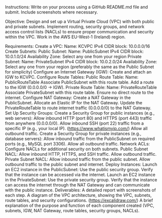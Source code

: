 Instructions: Write on your process using a GitHub README.md file and submit. Include screenshots where necessary. 
 
Objective:
Design and set up a Virtual Private Cloud (VPC) with both public and private subnets. Implement routing, security groups, and network access control lists (NACLs) to ensure proper communication and security within the VPC. Work in the AWS EU-West-1 (Ireland) region.

Requirements:
Create a VPC:
Name: KCVPC
IPv4 CIDR block: 10.0.0.0/16
Create Subnets:
Public Subnet:
Name: PublicSubnet
IPv4 CIDR block: 10.0.1.0/24
Availability Zone: Select any one from your region
Private Subnet:
Name: PrivateSubnet
IPv4 CIDR block: 10.0.2.0/24
Availability Zone: Select any one from your region (preferably the same as the Public Subnet for simplicity)
Configure an Internet Gateway (IGW):
Create and attach an IGW to KCVPC.
Configure Route Tables:
Public Route Table:
Name: PublicRouteTable
Associate PublicSubnet with this route table.
Add a route to the IGW (0.0.0.0/0 -> IGW).
Private Route Table:
Name: PrivateRouteTable
Associate PrivateSubnet with this route table.
Ensure no direct route to the internet.
Configure NAT Gateway:
Create a NAT Gateway in the PublicSubnet.
Allocate an Elastic IP for the NAT Gateway.
Update the PrivateRouteTable to route internet traffic (0.0.0.0/0) to the NAT Gateway.
Set Up Security Groups:
Create a Security Group for public instances (e.g., web servers):
Allow inbound HTTP (port 80) and HTTPS (port 443) traffic from anywhere (0.0.0.0/0).
Allow inbound SSH (port 22) traffic from a specific IP (e.g., your local IP). (https://www.whatismyip.com/)
Allow all outbound traffic.
Create a Security Group for private instances (e.g., database servers):
Allow inbound traffic from the PublicSubnet on required ports (e.g., MySQL port 3306).
Allow all outbound traffic.
Network ACLs:
Configure NACLs for additional security on both subnets.
Public Subnet NACL: Allow inbound HTTP, HTTPS, and SSH traffic. Allow outbound traffic.
Private Subnet NACL: Allow inbound traffic from the public subnet. Allow outbound traffic to the public subnet and internet.
Deploy Instances:
Launch an EC2 instance in the PublicSubnet:
Use the public security group.
Verify that the instance can be accessed via the internet.
Launch an EC2 instance in the PrivateSubnet:
Use the private security group.
Verify that the instance can access the internet through the NAT Gateway and can communicate with the public instance.
Deliverables:
A detailed report with screenshots of each step.
A diagram of the VPC architecture, showing the VPC, subnets, route tables, and security configurations. (https://excalidraw.com/)
A brief explanation of the purpose and function of each component created (VPC, subnets, IGW, NAT Gateway, route tables, security groups, NACLs).